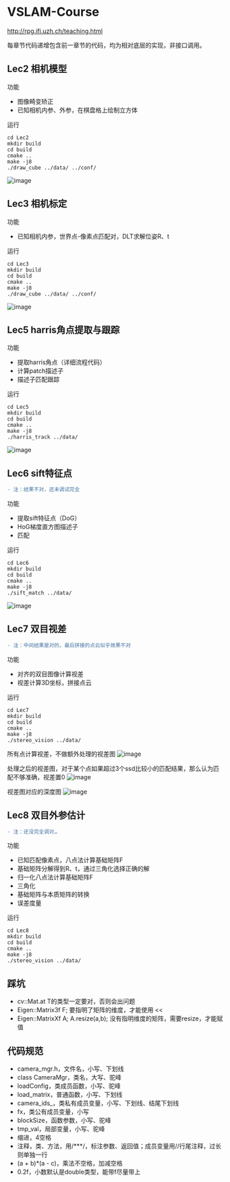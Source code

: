 # VSLAM-Course
http://rpg.ifi.uzh.ch/teaching.html

每章节代码递增包含前一章节的代码，均为相对底层的实现，非接口调用。

## Lec2 相机模型
功能
- 图像畸变矫正
- 已知相机内参、外参，在棋盘格上绘制立方体

运行
```
cd Lec2
mkdir build
cd build
cmake ..
make -j8
./draw_cube ../data/ ../conf/
```

![image](https://github.com/smilefacehh/VSLAM-Course/blob/main/Lec2/cube.png)

## Lec3 相机标定
功能
- 已知相机内参，世界点-像素点匹配对，DLT求解位姿R、t

运行
```
cd Lec3
mkdir build
cd build
cmake ..
make -j8
./draw_cube ../data/ ../conf/
```

![image](https://github.com/smilefacehh/VSLAM-Course/blob/main/Lec3/calib.png)

## Lec5 harris角点提取与跟踪
功能
- 提取harris角点（详细流程代码）
- 计算patch描述子
- 描述子匹配跟踪

运行
```
cd Lec5
mkdir build
cd build
cmake ..
make -j8
./harris_track ../data/
```

![image](https://github.com/smilefacehh/VSLAM-Course/blob/main/Lec5/harri-track.png)

## Lec6 sift特征点
```diff
- 注：结果不对，还未调试完全
```
功能
- 提取sift特征点（DoG）
- HoG梯度直方图描述子
- 匹配

运行
```
cd Lec6
mkdir build
cd build
cmake ..
make -j8
./sift_match ../data/
```

![image](https://github.com/smilefacehh/VSLAM-Course/blob/main/Lec6/output/match.png)

## Lec7 双目视差
```diff
- 注：中间结果是对的，最后拼接的点云似乎效果不对
```
功能
- 对齐的双目图像计算视差
- 视差计算3D坐标，拼接点云

运行
```
cd Lec7
mkdir build
cd build
cmake ..
make -j8
./stereo_vision ../data/
```
所有点计算视差，不做额外处理的视差图
![image](https://github.com/smilefacehh/VSLAM-Course/blob/main/Lec7/output/unfiltered_disp.png)

处理之后的视差图，对于某个点如果超过3个ssd比较小的匹配结果，那么认为匹配不够准确，视差置0
![image](https://github.com/smilefacehh/VSLAM-Course/blob/main/Lec7/output/filtered_disp.png)

视差图对应的深度图
![image](https://github.com/smilefacehh/VSLAM-Course/blob/main/Lec7/output/depth.png)

## Lec8 双目外参估计
```diff
- 注：还没完全调对…
```
功能
- 已知匹配像素点，八点法计算基础矩阵F
- 基础矩阵分解得到R、t，通过三角化选择正确的解
- 归一化八点法计算基础矩阵F
- 三角化
- 基础矩阵与本质矩阵的转换
- 误差度量

运行
```
cd Lec8
mkdir build
cd build
cmake ..
make -j8
./stereo_vision ../data/
```

## 踩坑

- cv::Mat.at<T> T的类型一定要对，否则会出问题
- Eigen::Matrix3f F; 要指明了矩阵的维度，才能使用 <<
- Eigen::MatrixXf A; A.resize(a,b); 没有指明维度的矩阵，需要resize，才能赋值
 

## 代码规范

- camera_mgr.h，文件名，小写、下划线
- class CameraMgr，类名，大写、驼峰
- loadConfig，类成员函数，小写、驼峰
- load_matrix，普通函数，小写、下划线
- camera_ids_，类私有成员变量，小写、下划线、结尾下划线
- fx，类公有成员变量，小写
- blockSize，函数参数，小写、驼峰
- tmp_val，局部变量，小写、驼峰
- 缩进，4空格
- 注释，类、方法，用/***/，标注参数、返回值；成员变量用//行尾注释，过长则单独一行
- (a + b)*(a - c)，乘法不空格，加减空格
- 0.2f，小数默认是double类型，能带f尽量带上
